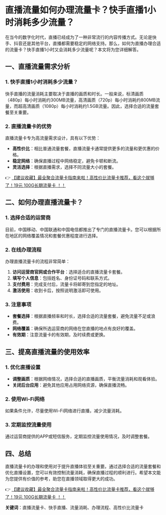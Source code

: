 # 直播流量如何办理流量卡？快手直播1小时消耗多少流量？

在当今的数字化时代，直播已经成为了一种非常流行的内容传播方式。无论是快手、抖音还是其他平台，直播都需要稳定的网络支持。那么，如何为直播办理合适的流量卡？快手直播1小时又会消耗多少流量呢？本文将为您详细解答。

## 一、直播流量需求分析

### 1. 快手直播1小时消耗多少流量？
快手直播的流量消耗主要取决于直播的画质和时长。一般来说，标清画质（480p）每小时消耗约300MB流量，高清画质（720p）每小时消耗约800MB流量，而超高清画质（1080p）每小时消耗约1.5GB流量。因此，选择合适的流量套餐至关重要。

### 2. 直播流量卡的优势
直播流量卡专为高流量需求设计，具有以下优势：
- **高性价比**：相比普通流量套餐，直播流量卡通常提供更多的流量和更优惠的价格。
- **稳定网络**：确保直播过程中网络稳定，避免卡顿和断流。
- **灵活选择**：根据直播需求，选择不同流量大小的套餐。

👉 [【建议收藏】最全聚合流量卡指南来啦！高性价比流量卡推荐，看这个就够了！19元 100G长期流量卡 ！！](https://bit.ly/Liuliangka)

## 二、如何办理直播流量卡？

### 1. 选择合适的运营商
目前，中国移动、中国联通和中国电信都推出了专门的直播流量卡。您可以根据所在地区的网络覆盖情况和套餐优惠程度进行选择。

### 2. 在线办理流程
办理直播流量卡的流程非常简单：
1. **访问运营商官网或合作平台**：选择适合的直播流量卡套餐。
2. **填写个人信息**：包括姓名、身份证号码和联系方式。
3. **支付费用**：完成支付后，流量卡将邮寄到您指定的地址。
4. **激活使用**：收到卡后，按照说明激活即可使用。

### 3. 注意事项
- **套餐选择**：根据直播频率和时长，选择合适的流量套餐，避免流量不足或浪费。
- **网络覆盖**：确保所选运营商的网络在您直播的地点有良好的覆盖。
- **有效期**：注意流量卡的有效期，及时续费或更换。

## 三、提高直播流量的使用效率

### 1. 优化直播设置
- **调整画质**：根据网络情况，选择合适的直播画质，平衡流量消耗和观看体验。
- **关闭后台应用**：避免其他应用占用网络资源，确保直播流畅。

### 2. 使用Wi-Fi网络
如果条件允许，尽量使用Wi-Fi网络进行直播，减少流量消耗。

### 3. 定期监控流量使用
通过运营商提供的APP或短信服务，定期监控流量使用情况，及时调整套餐。

## 四、总结

直播流量卡的办理和使用对于提升直播体验至关重要。通过选择合适的流量套餐和优化直播设置，您可以有效控制流量消耗，确保直播过程的顺利进行。希望本文能为您提供有价值的参考，助您在直播领域取得更大的成功。

👉 [【建议收藏】最全聚合流量卡指南来啦！高性价比流量卡推荐，看这个就够了！19元 100G长期流量卡 ！！](https://bit.ly/Liuliangka)

**关键词**：直播流量卡、快手直播、流量消耗、办理流程、高性价比流量卡